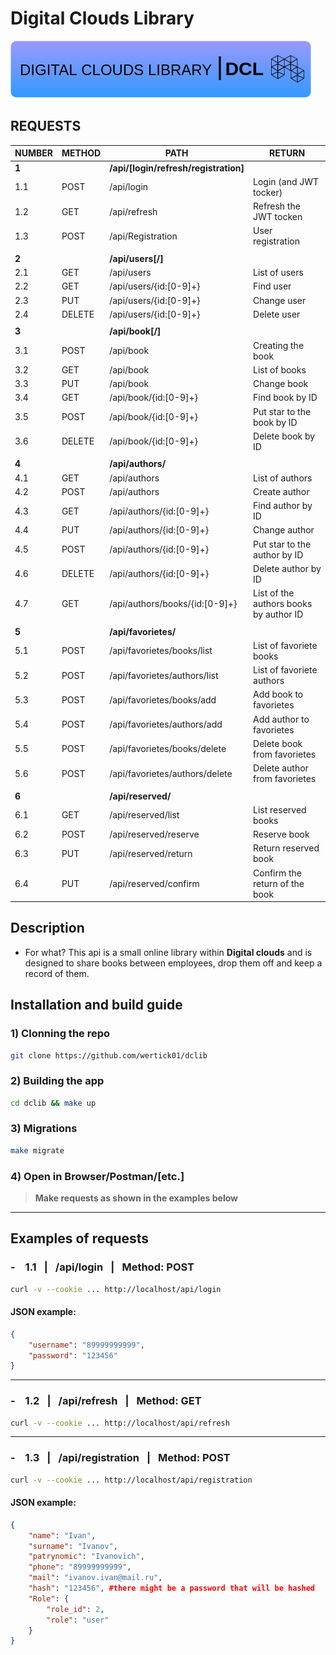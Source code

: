 # Digital Clouds Library
![DCLIB](https://github.com/wertick01/dclib/blob/main/dclibrary_image.png?raw=true)

## REQUESTS

| NUMBER | METHOD | PATH | RETURN |
| ------ | ------ | ------ | ------ |
| **1** |  | **/api/[login/refresh/registration]** |  |
| 1.1 | POST | /api/login | Login (and JWT tocker) |
| 1.2 | GET | /api/refresh | Refresh the JWT tocken |
| 1.3 | POST | /api/Registration | User registration |
|  |  |  |  |
| **2** |  | **/api/users[/]** |  |
| 2.1 | GET | /api/users | List of users |
| 2.2 | GET | /api/users/{id:[0-9]+} | Find user |
| 2.3 | PUT | /api/users/{id:[0-9]+} | Change user |
| 2.4 | DELETE| /api/users/{id:[0-9]+} | Delete user |
|  |  |  |  |
| **3** |  | **/api/book[/]** |  |
| 3.1 | POST | /api/book | Creating the book |
| 3.2 | GET | /api/book | List of books |
| 3.3 | PUT | /api/book | Change book |
| 3.4 | GET | /api/book/{id:[0-9]+} | Find book by ID |
| 3.5 | POST | /api/book/{id:[0-9]+} | Put star to the book by ID |
| 3.6 | DELETE | /api/book/{id:[0-9]+} | Delete book by ID |
|  |  |  |  |
| **4** |  | **/api/authors/** |  |
| 4.1 | GET | /api/authors | List of authors |
| 4.2 | POST | /api/authors | Create author |
| 4.3 | GET | /api/authors/{id:[0-9]+} | Find author by ID |
| 4.4 | PUT | /api/authors/{id:[0-9]+} | Change author |
| 4.5 | POST | /api/authors/{id:[0-9]+} | Put star to the author by ID |
| 4.6 | DELETE | /api/authors/{id:[0-9]+} | Delete author by ID |
| 4.7 | GET | /api/authors/books/{id:[0-9]+} | List of the authors books by author ID |
|  |  |  |  |
| **5** |  | **/api/favorietes/** |  |
| 5.1 | POST | /api/favorietes/books/list | List of favoriete books |
| 5.2 | POST | /api/favorietes/authors/list | List of favoriete authors |
| 5.3 | POST | /api/favorietes/books/add | Add book to favorietes |
| 5.4 | POST | /api/favorietes/authors/add | Add author to favorietes |
| 5.5 | POST | /api/favorietes/books/delete | Delete book from favorietes |
| 5.6 | POST | /api/favorietes/authors/delete | Delete author from favorietes |
|  |  |  |  |
| **6** |  | **/api/reserved/** |  |
| 6.1 | GET | /api/reserved/list | List reserved books |
| 6.2 | POST | /api/reserved/reserve | Reserve book |
| 6.3 | PUT | /api/reserved/return | Return reserved book |
| 6.4 | PUT | /api/reserved/confirm | Confirm the return of the book |

## Description

- For what?
This api is a small online library within **Digital clouds** and is designed to share books between employees, drop them off and keep a record of them.

## Installation and build guide

### 1) Clonning the repo
```sh
git clone https://github.com/wertick01/dclib
```
### 2) Building the app
```sh
cd dclib && make up
```
### 3) Migrations
```sh
make migrate
```
### 4) Open in Browser/Postman/[etc.]
> **Make requests as shown in the examples below**
---
## Examples of requests

### - &ensp; 1.1 &ensp;|&ensp; /api/login &ensp;|&ensp; Method: POST
```sh
curl -v --cookie ... http://localhost/api/login
```
#### JSON example:
```json
{
    "username": "89999999999",
    "password": "123456"
}
```
---
### - &ensp; 1.2 &ensp;|&ensp; /api/refresh &ensp;|&ensp; Method: GET
```sh
curl -v --cookie ... http://localhost/api/refresh
```
---
### - &ensp; 1.3 &ensp;|&ensp; /api/registration &ensp;|&ensp; Method: POST
```sh
curl -v --cookie ... http://localhost/api/registration
```
#### JSON example:

```json
{
    "name": "Ivan",
    "surname": "Ivanov",
    "patrynomic": "Ivanovich",
    "phone": "89999999999",
    "mail": "ivanov.ivan@mail.ru",
    "hash": "123456", #there might be a password that will be hashed
    "Role": {
        "role_id": 2,
        "role": "user"
    }
}
```
